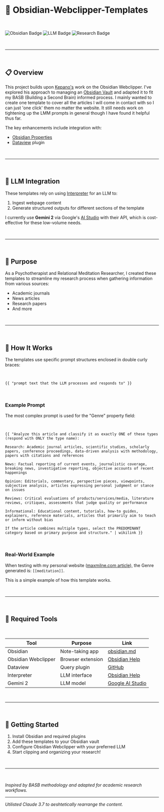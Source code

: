 # 📎 Obsidian-Webclipper-Templates

&nbsp;

![Obsidian Badge](https://img.shields.io/badge/Obsidian-7C3AED?style=for-the-badge&logo=obsidian&logoColor=white)
![LLM Badge](https://img.shields.io/badge/LLM_Powered-00B2FF?style=for-the-badge&logo=openai&logoColor=white)
![Research Badge](https://img.shields.io/badge/Research_Tool-FF5722?style=for-the-badge&logo=read-the-docs&logoColor=white)

&nbsp;

---

&nbsp;

## 📋 Overview

This project builds upon [Kepano's](https://bsky.app/profile/stephango.com) work on the Obsidian Webclipper. I've explored his approach to managing an [Obsidian Vault](https://stephango.com/vault) and adapted it to fit my BASB (Building a Second Brain) informed process. I mainly wanted to create one template to cover all the articles I will come in contact with so I can just 'one click' them no matter the website. It still needs work on tightening up the LMM prompts in general though I have found it helpful thus far.

The key enhancements include integration with:
- [Obsidian Properties](https://help.obsidian.md/properties)
- [Dataview](https://blacksmithgu.github.io/obsidian-dataview/) plugin

&nbsp;

---

&nbsp;

## 🤖 LLM Integration

These templates rely on using [Interpreter](https://help.obsidian.md/web-clipper/interpreter) for an LLM to:
1. Ingest webpage content
2. Generate structured outputs for different sections of the template

I currently use **Gemini 2** via Google's [AI Studio](https://aistudio.google.com/prompts/new_chat) with their API, which is cost-effective for these low-volume needs.

&nbsp;

---

&nbsp;

## 🎯 Purpose

As a Psychotherapist and Relational Meditation Researcher, I created these templates to streamline my research process when gathering information from various sources:
- Academic journals
- News articles
- Research papers
- And more

&nbsp;

---

&nbsp;

## 🧩 How It Works

The templates use specific prompt structures enclosed in double curly braces:

&nbsp;

```
{{ "prompt text that the LLM processes and responds to" }}
```

&nbsp;

### Example Prompt

The most complex prompt is used for the "Genre" property field:

&nbsp;

```
{{ "Analyze this article and classify it as exactly ONE of these types (respond with ONLY the type name):

Research: Academic journal articles, scientific studies, scholarly papers, conference proceedings, data-driven analysis with methodology, papers with citations and references

News: Factual reporting of current events, journalistic coverage, breaking news, investigative reporting, objective accounts of recent happenings

Opinion: Editorials, commentary, perspective pieces, viewpoints, subjective analysis, articles expressing personal judgment or stance on issues

Reviews: Critical evaluations of products/services/media, literature reviews, critiques, assessments that judge quality or performance

Informational: Educational content, tutorials, how-to guides, explainers, reference materials, articles that primarily aim to teach or inform without bias

If the article combines multiple types, select the PREDOMINANT category based on primary purpose and structure." | wikilink }}
```

&nbsp;

### Real-World Example

When testing with my personal website ([maxmilne.com article](https://maxmilne.com/index.php/2025/02/04/discovering-interbe-ing-a-personal-and-professional-journey/)), the Genre generated is: `[[meditation]]`.

This is a simple example of how this template works. 

&nbsp;

---

&nbsp;

## 🔗 Required Tools

&nbsp;

| Tool | Purpose | Link |
|------|---------|------|
| Obsidian | Note-taking app | [obsidian.md](https://obsidian.md) |
| Obsidian Webclipper | Browser extension | [Obsidian Help](https://help.obsidian.md/web-clipper) |
| Dataview | Query plugin | [GitHub](https://blacksmithgu.github.io/obsidian-dataview/) |
| Interpreter | LLM interface | [Obsidian Help](https://help.obsidian.md/web-clipper/interpreter) |
| Gemini 2 | LLM model | [Google AI Studio](https://aistudio.google.com/prompts/new_chat) |

&nbsp;

---

&nbsp;

## 📝 Getting Started

1. Install Obsidian and required plugins
2. Add these templates to your Obsidian vault
3. Configure Obsidian Webclipper with your preferred LLM
4. Start clipping and organizing your research!

&nbsp;

---

&nbsp;

*Inspired by BASB methodology and adapted for academic research workflows.* 

---

*Utilisted Claude 3.7 to aeshtetically rearrange the content.*
